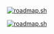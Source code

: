 <a href="https://roadmap.sh"><img src="https://roadmap.sh/card/wide/66acf45619ba71f57b22c063?variant=dark" alt="roadmap.sh"/></a>

<a href="https://roadmap.sh"><img src="https://roadmap.sh/card/wide/67c587f1580201fc77fade63?variant=dark" alt="roadmap.sh"/></a>
